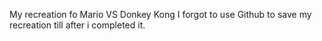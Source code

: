 My recreation fo Mario VS Donkey Kong
I forgot to use Github to save my recreation till after i completed it. 